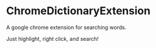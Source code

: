 # ChromeDictionaryExtension
A google chrome extension for searching words. 

Just highlight, right click, and search!
